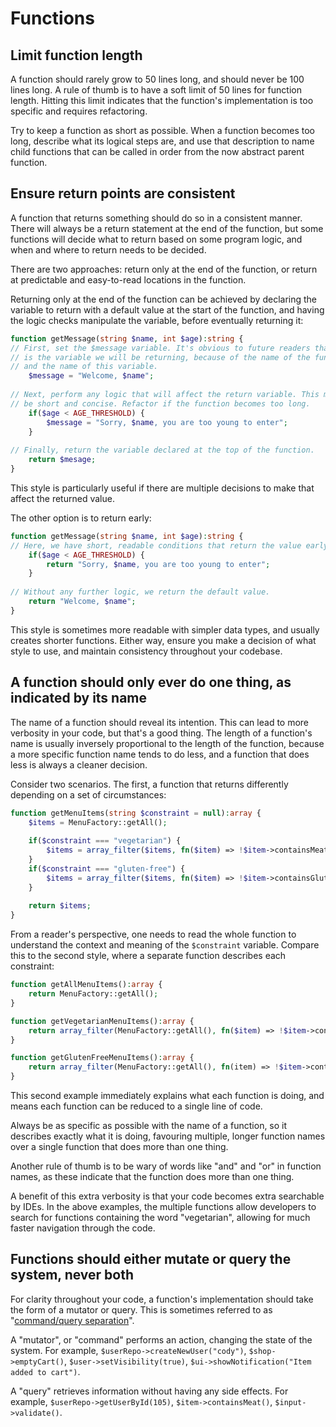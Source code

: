 # Functions

## Limit function length

A function should rarely grow to 50 lines long, and should never be 100 lines long. A rule of thumb is to have a soft limit of 50 lines for function length. Hitting this limit indicates that the function's implementation is too specific and requires refactoring.

Try to keep a function as short as possible. When a function becomes too long, describe what its logical steps are, and use that description to name child functions that can be called in order from the now abstract parent function.

## Ensure return points are consistent

A function that returns something should do so in a consistent manner. There will always be a return statement at the end of the function, but some functions will decide what to return based on some program logic, and when and where to return needs to be decided.

There are two approaches: return only at the end of the function, or return at predictable and easy-to-read locations in the function.

Returning only at the end of the function can be achieved by declaring the variable to return with a default value at the start of the function, and having the logic checks manipulate the variable, before eventually returning it:

```php
function getMessage(string $name, int $age):string {
// First, set the $message variable. It's obvious to future readers that this
// is the variable we will be returning, because of the name of the function
// and the name of this variable.
	$message = "Welcome, $name";
	
// Next, perform any logic that will affect the return variable. This must
// be short and concise. Refactor if the function becomes too long.
	if($age < AGE_THRESHOLD) {
		$message = "Sorry, $name, you are too young to enter";
	}
	
// Finally, return the variable declared at the top of the function.
	return $mesage;
}
```

This style is particularly useful if there are multiple decisions to make that affect the returned value.

The other option is to return early:

```php
function getMessage(string $name, int $age):string {
// Here, we have short, readable conditions that return the value early.
	if($age < AGE_THRESHOLD) {
		return "Sorry, $name, you are too young to enter";
	}
	
// Without any further logic, we return the default value.
	return "Welcome, $name";
}
```

This style is sometimes more readable with simpler data types, and usually creates shorter functions. Either way, ensure you make a decision of what style to use, and maintain consistency throughout your codebase.

## A function should only ever do one thing, as indicated by its name

The name of a function should reveal its intention. This can lead to more verbosity in your code, but that's a good thing. The length of a function's name is usually inversely proportional to the length of the function, because a more specific function name tends to do less, and a function that does less is always a cleaner decision.

Consider two scenarios. The first, a function that returns differently depending on a set of circumstances:

```php
function getMenuItems(string $constraint = null):array {
	$items = MenuFactory::getAll();
	
	if($constraint === "vegetarian") {
		$items = array_filter($items, fn($item) => !$item->containsMeat());
	}
	if($constraint === "gluten-free") {
		$items = array_filter($items, fn($item) => !$item->containsGluten());
	}
	
	return $items;
}
```

From a reader's perspective, one needs to read the whole function to understand the context and meaning of the `$constraint` variable. Compare this to the second style, where a separate function describes each constraint:

```php
function getAllMenuItems():array {
	return MenuFactory::getAll();
}

function getVegetarianMenuItems():array {
	return array_filter(MenuFactory::getAll(), fn($item) => !$item->containsMeat());
}

function getGlutenFreeMenuItems():array {
	return array_filter(MenuFactory::getAll(), fn(item) => !$item->containsGluten());
}
```

This second example immediately explains what each function is doing, and means each function can be reduced to a single line of code. 

Always be as specific as possible with the name of a function, so it describes exactly what it is doing, favouring multiple, longer function names over a single function that does more than one thing.

Another rule of thumb is to be wary of words like "and" and "or" in function names, as these indicate that the function does more than one thing.

A benefit of this extra verbosity is that your code becomes extra searchable by IDEs. In the above examples, the multiple functions allow developers to search for functions containing the word "vegetarian", allowing for much faster navigation through the code.

## Functions should either mutate or query the system, never both

For clarity throughout your code, a function's implementation should take the form of a mutator or query. This is sometimes referred to as "[command/query separation][command-query-separation]".

A "mutator", or "command" performs an action, changing the state of the system. For example, `$userRepo->createNewUser("cody")`, `$shop->emptyCart()`, `$user->setVisibility(true)`, `$ui->showNotification("Item added to cart")`.

A "query" retrieves information without having any side effects. For example, `$userRepo->getUserById(105)`, `$item->containsMeat()`, `$input->validate()`.

[command-query-separation]: https://www.martinfowler.com/bliki/CommandQuerySeparation.html
